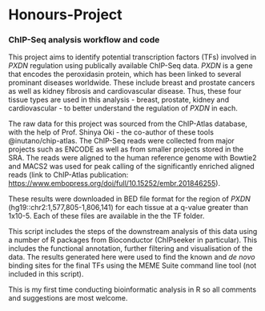 # Honours-Project
### ChIP-Seq analysis workflow and code 

This project aims to identify potential transcription factors (TFs) involved in _PXDN_ regulation using publically available ChIP-Seq data. _PXDN_ is a gene that encodes the peroxidasin protein, which has been linked to several prominant diseases worldwide. These include breast and prostate cancers as well as kidney fibrosis and cardiovascular disease. Thus, these four tissue types are used in this analysis - breast, prostate, kidney and cardiovascular - to better understand the regulation of _PXDN_ in each. 

The raw data for this project was sourced from the ChIP-Atlas database, with the help of Prof. Shinya Oki - the co-author of these tools @inutano/chip-atlas. The ChIP-Seq reads were collected from major projects such as ENCODE as well as from smaller projects stored in the SRA. The reads were aligned to the human reference genome with Bowtie2 and MACS2 was used for peak calling of the significantly enriched aligned reads (link to ChIP-Atlas publication: https://www.embopress.org/doi/full/10.15252/embr.201846255).

These results were downloaded in BED file format for the region of _PXDN_ (hg19::chr2:1,577,805-1,806,141) for each tissue at a q-value greater than 1x10-5. Each of these files are available in the the TF folder. 

This script includes the steps of the downstream analysis of this data using a number of R packages from Bioconductor (ChIPseeker in particular). This includes the functional annotation, further filtering and visualisation of the data. The results generated here were used to find the known and _de novo_ binding sites for the final TFs using the MEME Suite command line tool (not included in this script).

This is my first time conducting bioinformatic analysis in R so all comments and suggestions are most welcome.
